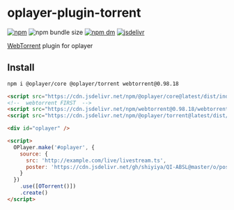 # oplayer-plugin-torrent

[![npm](https://img.shields.io/npm/v/@oplayer/torrent?style=flat-square&label=@oplayer/torrent)](https://www.npmjs.com/package/@oplayer/torrent)
![npm bundle size](https://img.shields.io/bundlephobia/minzip/@oplayer/torrent?style=flat-square)
[![npm dm](https://img.shields.io/npm/dm/@oplayer/torrent?style=flat-square)](https://www.npmjs.com/package/@oplayer/torrent)
[![jsdelivr](https://data.jsdelivr.com/v1/package/npm/@oplayer/torrent/badge)](https://www.jsdelivr.com/package/npm/@oplayer/torrent)

[WebTorrent](https://github.com/webtorrent/webtorrent) plugin for oplayer

## Install

```bash
npm i @oplayer/core @oplayer/torrent webtorrent@0.98.18
```

```html
<script src="https://cdn.jsdelivr.net/npm/@oplayer/core@latest/dist/index.min.js"></script>
<!--  webtorrent FIRST  -->
<script src="https://cdn.jsdelivr.net/npm/webtorrent@0.98.18/webtorrent.min.js"></script>
<script src="https://cdn.jsdelivr.net/npm/@oplayer/torrent@latest/dist/index.min.js"></script>

<div id="oplayer" />

<script>
  OPlayer.make('#oplayer', {
    source: {
      src: 'http://example.com/live/livestream.ts',
      poster: 'https://cdn.jsdelivr.net/gh/shiyiya/QI-ABSL@master/o/poster.png'
    }
  })
    .use([OTorrent()])
    .create()
</script>
```
